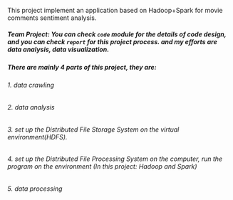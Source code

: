 This project implement an application based on Hadoop+Spark for movie comments sentiment analysis.

##### Team Project: You can check `code` module for the details of code design, and you can check `report` for this project process. and my efforts are data analysis, data visualization.

##### There are mainly 4 parts of this project, they are:
###### 1. data crawling
###### 2. data analysis
###### 3. set up the Distributed File Storage System on the virtual environment(HDFS).
###### 4. set up the Distributed File Processing System on the computer, run the program on the environment (In this project: Hadoop and Spark)
###### 5. data processing
